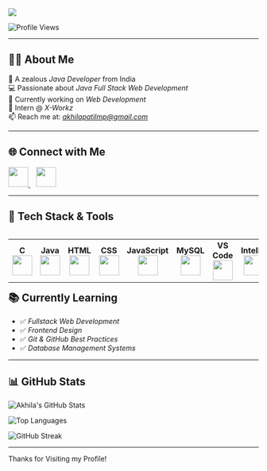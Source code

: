 <!-- Profile Banner -->
<img src="https://readme-typing-svg.herokuapp.com?font=Fira+Code&size=25&pause=1000&color=0000FF&center=true&vCenter=true&width=1000&lines=Hai+%F0%9F%91%8B,+I'm+Akhila+Patil+M+P;Java+Full+Stack+Web+Developer;Open+to+Internships+and+Job+Opportunities" />

![Profile Views](https://komarev.com/ghpvc/?username=AKHILAPATILMP&style=flat-square&color=brightgreen)

---

## 👩‍💻 About Me

🎯 A zealous *Java Developer* from India  
💻 Passionate about *Java Full Stack Web Development*  
🧠 Currently working on *Web Development*  
📍 Intern @ *X-Workz*  
📫 Reach me at: *akhilapatilmp@gmail.com*

---

## 🌐 Connect with Me  

<p align="left">
  <a href="https://www.linkedin.com/in/akhila-patil-m-p-546822255/" target="_blank">
    <img src="https://img.icons8.com/color/48/000000/linkedin.png" width="40"/>
  </a>
  &nbsp;&nbsp;
  <a href="mailto:akhilapatilmp@gmail.com" target="_blank">
    <img src="https://img.icons8.com/color/48/000000/gmail-new.png" width="40"/>
  </a>
</p>

---

## 💼 Tech Stack & Tools

<table align="left">
  <tr>
    <td align="center">
      <b>C</b><br/>
      <img src="https://img.icons8.com/color/48/000000/c-programming.png" width="40"/>
    </td>
    <td align="center">
      <b>Java</b><br/>
      <img src="https://img.icons8.com/color/48/000000/java-coffee-cup-logo.png" width="40"/>
    </td>
    <td align="center">
      <b>HTML</b><br/>
      <img src="https://img.icons8.com/color/48/000000/html-5--v1.png" width="40"/>
    </td>
    <td align="center">
      <b>CSS</b><br/>
      <img src="https://img.icons8.com/color/48/000000/css3.png" width="40"/>
    </td>
    <td align="center">
      <b>JavaScript</b><br/>
      <img src="https://img.icons8.com/color/48/000000/javascript--v1.png" width="40"/>
    </td>
    <td align="center">
      <b>MySQL</b><br/>
      <img src="https://img.icons8.com/fluency/48/000000/mysql-logo.png" width="40"/>
    </td>
    <td align="center">
      <b>VS Code</b><br/>
      <img src="https://img.icons8.com/fluency/48/000000/visual-studio-code-2019.png" width="40"/>
    </td>
    <td align="center">
      <b>IntelliJ</b><br/>
      <img src="https://img.icons8.com/color/48/000000/intellij-idea.png" width="40"/>
    </td>
    <td align="center">
      <b>GitHub</b><br/>
      <img src="https://img.icons8.com/color/48/000000/github--v1.png" width="40"/>
    </td>
  </tr>
</table>

---


## 📚 Currently Learning  

- ✅ *Fullstack Web Development*  
- ✅ *Frontend Design*  
- ✅ *Git & GitHub Best Practices*  
- ✅ *Database Management Systems*

---

## 📊 GitHub Stats

![Akhila's GitHub Stats](https://github-readme-stats.vercel.app/api?username=AKHILAPATILMP&show_icons=true&theme=radical)

![Top Languages](https://github-readme-stats.vercel.app/api/top-langs/?username=AKHILAPATILMP&layout=compact&theme=radical)

![GitHub Streak](https://streak-stats.demolab.com/?user=AKHILAPATILMP&theme=radical)

---

Thanks for Visiting my Profile!
